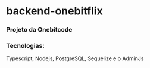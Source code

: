 # backend-onebitflix

### Projeto da Onebitcode

### Tecnologias:

Typescript, Nodejs, PostgreSQL, Sequelize e o AdminJs
